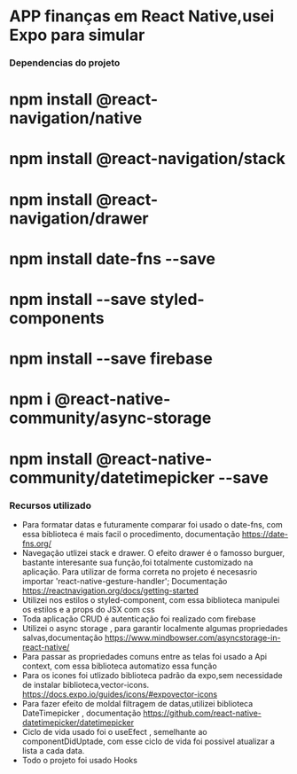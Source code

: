 # APP finanças em React Native,usei Expo para simular

### Dependencias do projeto
# npm install @react-navigation/native
# npm install @react-navigation/stack
# npm install @react-navigation/drawer
# npm install date-fns --save
# npm install --save styled-components
# npm install --save firebase
# npm i @react-native-community/async-storage
# npm install @react-native-community/datetimepicker --save
### Recursos utilizado
- Para formatar datas e futuramente comparar  foi usado o  date-fns, com essa biblioteca é mais facil o procedimento,
documentação https://date-fns.org/
- Navegação utlizei stack e drawer. O efeito drawer é o famosso burguer, bastante interesante sua função,foi totalmente customizado
na aplicação. Para utilizar de forma correta no projeto é necesasrio  importar 'react-native-gesture-handler'; Documentação https://reactnavigation.org/docs/getting-started
- Utilizei nos estilos o  styled-component, com essa biblioteca manipulei os estilos e a props do JSX com css
- Toda aplicação CRUD é autenticação foi realizado com firebase
- Utilizei o async storage , para garantir localmente algumas propriedades salvas,documentação https://www.mindbowser.com/asyncstorage-in-react-native/
- Para passar as propriedades comuns entre as telas foi usado a Api context, com essa biblioteca automatizo essa função
- Para os icones foi utlizado  biblioteca padrão da expo,sem necessidade de instalar biblioteca,vector-icons. https://docs.expo.io/guides/icons/#expovector-icons
- Para fazer efeito de moldal filtragem de datas,utilizei biblioteca DateTimepicker , documentação https://github.com/react-native-datetimepicker/datetimepicker
- Ciclo de vida usado foi o useEfect , semelhante ao componentDidUptade, com esse ciclo de vida foi possivel atualizar a lista a cada data.
- Todo o projeto foi usado Hooks 
